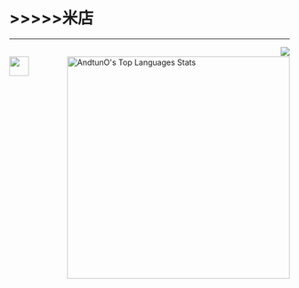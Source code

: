 # >>>>>米店 
- - -


<a href="#">
  <img align="right" src="https://github-readme-stats.vercel.app/api?username=sleepworld&show_icons=true&hide_border=false&icon_color=ffb90f&title_color=586069&count_private=true&include_all_commits=true">
</a>

<br>

<img src="https://raw.githubusercontent.com/iampavangandhi/iampavangandhi/master/gifs/Hi.gif" width="35px">



<a href="#">
  <img align="right" alt="AndtunO's Top Languages Stats" src="https://github-readme-stats.vercel.app/api/top-langs/?username=sleepworld&hide=smalltalk&theme=buefy&layout=compact&hide_border=true" width="400"/>
</a>

<br>
<br>
